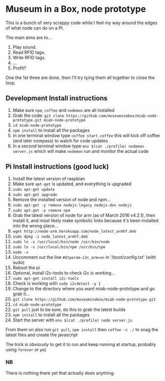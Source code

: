 # Museum in a Box, node prototype

This is a bunch of very scrappy code while I feel my way around the edges of what node can do on a PI.

The main aims are to...

1. Play sound.
2. Read RFID tags.
3. Write RFID tags.
4. ...
5. Profit?

One the 1st three are done, then I'll try tying them all together to close the loop.

## Development Install instructions

1. Make sure `npm`, `coffee` and `nodemon` are all installed
1. Grab the code: `git clone https://github.com/museuminabox/miab-node-prototype.git miab-node-prototype`
1. `cd miab-node-prototype`
1. `npm install` to install all the packages
1. In one terminal window type `coffee start.coffee` this will kick off coffee (and later compass) to watch for code updates
1. In a second terminal window type `env $(cat ./profile) nodemon server.js` which will make `nodemon` run and monitor the actual code

## Pi Install instructions (good luck)

1. Install the latest version of raspbian
1. Make sure `apt-get` is updated, and everything is upgraded
  1. `sudo apt-get update`
  1. `sudo apt-get upgrade`
1. Remove the installed version of node and npm...
  1. `sudo apt-get -y remove nodejs-legacy nodejs-dev nodejs`
  1. `sudo apt-get -y remove npm`
1. Grab the latest version of node for arm (as of March 2016 v4.2.1), then install it, and most likely make symbolic links because it's been installed into the wrong place...
  1. `wget http://node-arm.herokuapp.com/node_latest_armhf.deb`
  1. `sudo dpkg -i node_latest_armhf.deb`
  1. `sudo ln -s /usr/local/bin/node /usr/bin/node`
  1. `sudo ln -s /usr/local/bin/npm /usr/bin/npm`
  1. `node -v`
1. Uncomment out the line `#dtparam-i2c_arm=on` in '/boot/config.txt' (with sudo)
1. Reboot the pi
1. Optional, install i2c-tools to check i2c is working...
  1. `sudo apt-get install i2c-tools`
  1. Check is working with `sudo i2cdetect -y 1`
1. Change to the directory where you want miab-node-prototype and go grab it...
1. `git clone https://github.com/museuminabox/miab-node-prototype.git`
1. `cd miab-node-prototype`
1. `git pull` just to be sure, do this to grab the latest builds
1. `npm install` to install all the packages
1. Start the server with `env $(cat ./profile) node server.js`

From them on also run `git pull`, `npm install` then `coffee -c ./` to snag the latest files and create the javascript

The trick is obviously to get it to run and keep running at startup, probably using `forever` or `pm2`

### NB

There is nothing there yet that actually does anything.
